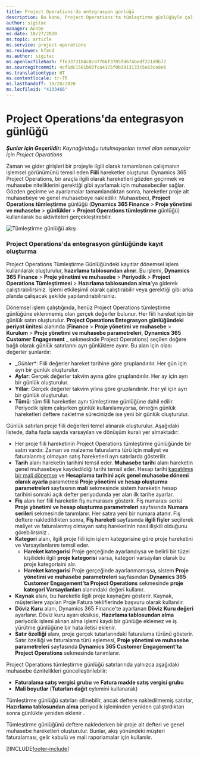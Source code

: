 ```yaml
---
title: Project Operations'da entegrasyon günlüğü
description: Bu konu, Project Operations'ta tümleştirme günlüğüyle çalışma hakkında bilgi sağlar.
author: sigitac
manager: Annbe
ms.date: 10/27/2020
ms.topic: article
ms.service: project-operations
ms.reviewer: kfend
ms.author: sigitac
ms.openlocfilehash: ffe3373184c8cd776bf3705fd674bedf221d9b77
ms.sourcegitcommit: 4cf1dc1561b92fca4175f0b3813133c5e63ce8e6
ms.translationtype: HT
ms.contentlocale: tr-TR
ms.lasthandoff: 10/28/2020
ms.locfileid: "4133466"
---
```

# <a name="integration-journal-in-project-operations"></a>Project Operations'da entegrasyon günlüğü

_**Şunlar için Geçerlidir:** Kaynağı/stoğu tutulmayanları temel alan senaryolar için Project Operations_

Zaman ve gider girişleri bir projeyle ilgili olarak tamamlanan çalışmanın işlemsel görünümünü temsil eden **Fiili** hareketler oluşturur. Dynamics 365 Project Operations, bir araçla ilgili olarak hareketleri gözden geçirmek ve muhasebe niteliklerini gerektiği gibi ayarlamak için muhasebeciler sağlar. Gözden geçirme ve ayarlamalar tamamlandıktan sonra, hareketler proje alt muhasebeye ve genel muhasebeye nakledilir. Muhasebeci, **Project Operations tümleştirme** günlüğü (**Dynamics 365 Finance** > **Proje yönetimi ve muhasebe** > **günlükler** > **Project Operations tümleştirme** günlüğü) kullanılarak bu aktiviteleri gerçekleştirebilir.

![Tümleştirme günlüğü akışı](./media/IntegrationJournal.png)

### <a name="create-records-in-the-project-operations-integration-journal"></a>Project Operations'da entegrasyon günlüğünde kayıt oluşturma

Project Operations Tümleştirme Günlüğündeki kayıtlar dönemsel işlem kullanılarak oluşturulur, **hazırlama tablosundan alınır**. Bu işlemi, **Dynamics 365 Finance** > **Proje yönetimi ve muhasebe** > **Periyodik** > **Project Operations Tümleştirmesi** > **Hazırlama tablosundan alma**'ya giderek çalıştırabilirsiniz. İşlemi etkileşimli olarak çalıştırabilir veya gerektiği gibi arka planda çalışacak şekilde yapılandırabilirsiniz.

Dönemsel işlem çalıştığında, henüz Project Operations tümleştirme günlüğüne eklenmemiş olan gerçek değerler bulunur. Her fiili hareket için bir günlük satırı oluşturulur.
**Project Operations Entegrasyon günlüğündeki periyot ünitesi** alanında (**Finance** > **Proje yönetimi ve muhasebe** > **Kurulum** > **Proje yönetimi ve muhasebe parametreleri**, **Dynamics 365 Customer Engagement** _ sekmesinde Project Operations) seçilen değere bağlı olarak günlük satırlarını ayrı günlüklere ayırır. Bu alan için olası değerler şunlardır:

  - _*Günler**: Fiili değerler hareket tarihine göre gruplandırılır. Her gün için ayrı bir günlük oluşturulur.
  - **Aylar**: Gerçek değerler takvim ayına göre gruplandırılır. Her ay için ayrı bir günlük oluşturulur.
  - **Yıllar**: Gerçek değerler takvim yılına göre gruplandırılır. Her yıl için ayrı bir günlük oluşturulur.
  - **Tümü**: tüm fiili hareketler aynı tümleştirme günlüğüne dahil edilir. Periyodik işlem çalışırken günlük kullanılamıyorsa, örneğin günlük hareketleri deftere nakletme sürecinizde ise yeni bir günlük oluşturulur.

Günlük satırları proje fiili değerleri temel alınarak oluşturulur. Aşağıdaki listede, daha fazla sayıda varsayılan ve dönüşüm kuralı yer almaktadır:

  - Her proje fiili hareketinin Project Operations tümleştirme günlüğünde bir satırı vardır. Zaman ve malzeme faturalama türü için maliyet ve faturalanmış olmayan satış hareketleri ayrı satırlarda gösterilir.
  - **Tarih** alanı hareketin tarihini temsil eder. **Muhasebe tarihi** alanı hareketin genel muhasebeye kaydedildiği tarihi temsil eder. Hesap tarihi [kapatılmış bir mali dönemse](https://docs.microsoft.com/dynamics365/finance/general-ledger/close-general-ledger-at-period-end) ve **Hesaplama tarihini açık genel muhasebe dönemi olarak ayarla** parametresi **Proje yönetimi ve hesap oluşturma parametreleri** sayfasının **mali** sekmesinde sistem hareketin hesap tarihini sonraki açık defter periyodunda yer alan ilk tarihe ayarlar.
  - **Fiş** alanı her fiili hareketin fiş numarasını gösterir. Fiş numarası serisi **Proje yönetimi ve hesap oluşturma parametreleri** sayfasında **Numara serileri** sekmesinde tanımlanır. Her satıra yeni bir numara atanır. Fiş deftere nakledildikten sonra, **Fiş hareketi** sayfasında **ilgili fişler** seçilerek maliyet ve faturalanmış olmayan satış hareketinin nasıl ilişkili olduğunu görebilirsiniz .
  - **Kategori** alanı, ilgili proje fiili için işlem kategorisine göre proje hareketini ve Varsayılanlarını temsil eder.
    - **Hareket kategorisi** Proje gerçeğinde ayarlandıysa ve belirli bir tüzel kişilideki ilgili **proje kategorisi** varsa, kategori varsayılan olarak bu proje kategorisini alır.
    - **Hareket kategorisi** Proje gerçeğinde ayarlanmamışsa, sistem **Proje yönetimi ve muhasebe parametreleri** sayfasından **Dynamics 365 Customer Engagement'ta Project Operations** sekmesinde **proje kategori Varsayılanları** alanındaki değeri kullanır.
  - **Kaynak** alanı, bu hareketle ilgili proje kaynağını gösterir. Kaynak, müşterilere yapılan Proje Fatura tekliflerinde başvuru olarak kullanılır.
  - **Döviz Kuru** alanı, Dynamics 365 Finance'te ayarlanan **Döviz Kuru değeri** ayarlanır. Döviz kuru ayarı eksikse, **Hazırlama tablosundan alma** periyodik işlemi alınan alma işlemi kaydı bir günlüğe eklemez ve iş yürütme günlüğüne bir hata iletisi eklenir.
  - **Satır özelliği** alanı, proje gerçek tutarlarındaki faturalama türünü gösterir. Satır özelliği ve faturalama türü eşlemesi, **Proje yönetimi ve muhasebe parametreleri** sayfasında **Dynamics 365 Customer Engagement'ta Project Operations** sekmesinde tanımlanır.

Project Operations tümleştirme günlüğü satırlarında yalnızca aşağıdaki muhasebe öznitelikleri güncelleştirilebilir:

- **Faturalama satış vergisi grubu** ve **Fatura madde satış vergisi grubu**
- **Mali boyutlar** (**Tutarları dağıt** eylemini kullanarak)

Tümleştirme günlüğü satırları silinebilir, ancak deftere nakledilmemiş satırlar, **Hazırlama tablosundan alma** periyodik işleminden yeniden çalıştırdıktan sonra günlükte yeniden eklenir .

Tümleştirme günlüğünü deftere naklederken bir proje alt defteri ve genel muhasebe hareketleri oluşturulur. Bunlar, akış yönündeki müşteri faturalaması, gelir kabulü ve mali raporlamalar için kullanılır.


[!INCLUDE[footer-include](../includes/footer-banner.md)]